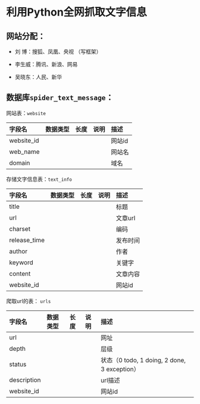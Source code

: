 # 利用Python全网抓取文字信息

网站分配：
-----

* 刘  博：搜狐、凤凰、央视 （写框架）

* 李生威：腾讯、新浪、网易

* 吴晓东：人民、新华

数据库`spider_text_message`：
---

网站表：`website`

| 字段名              | 数据类型| 长度 | 说明       | 描述 |
|:-------------------|:-------|:----|:----------|:----|
|website_id|||| 网站id |
|web_name|||| 网站名|
|domain||||域名|


存储文字信息表：`text_info`

| 字段名              | 数据类型| 长度 | 说明       | 描述 |
|:-------------------|:-------|:----|:----------|:----|
|title||||标题|
|url||||文章url|
|charset||||编码|
|release_time||||发布时间|
|author||||作者|
|keyword||||关键字|
|content||||文章内容|
|website_id||||网站id|

爬取url的表： `urls`

| 字段名              | 数据类型| 长度 | 说明       | 描述 |
|:-------------------|:-------|:----|:----------|:----|
|url||||网址|
|depth||||层级|
|status||||状态（0 todo, 1 doing, 2 done, 3 exception）|
|description||||url描述|
|website_id||||网站id|




 